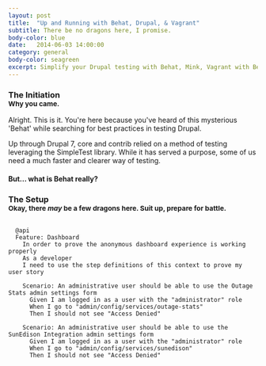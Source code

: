 ```yaml
---
layout: post
title:  "Up and Running with Behat, Drupal, & Vagrant"
subtitle: There be no dragons here, I promise.
body-color: blue
date:   2014-06-03 14:00:00
category: general
body-color: seagreen
excerpt: Simplify your Drupal testing with Behat, Mink, Vagrant with Behavior Driven Development.
---
```


<h3>The Initiation
<br><small>Why you came.</small></h3>

<p>Alright. This is it. You're here because you've heard of this mysterious 'Behat' while searching for best practices in
testing Drupal.</p>

<p>Up through Drupal 7, core and contrib relied on a method of testing leveraging the SimpleTest library. While it has served a
purpose, some of us need a much faster and clearer way of testing.</p>

#### But... what is Behat really?

<h3>The Setup
<br><small>Okay, there <em>may</em> be a few dragons here. Suit up, prepare for battle.</small></h3>

<pre class="language-markup"><code class="language-gherkin">
  @api
  Feature: Dashboard
    In order to prove the anonymous dashboard experience is working properly
    As a developer
    I need to use the step definitions of this context to prove my user story

    Scenario: An administrative user should be able to use the Outage Stats admin settings form
      Given I am logged in as a user with the "administrator" role
      When I go to "admin/config/services/outage-stats"
      Then I should not see "Access Denied"

    Scenario: An administrative user should be able to use the SunEdison Integration admin settings form
      Given I am logged in as a user with the "administrator" role
      When I go to "admin/config/services/sunedison"
      Then I should not see "Access Denied"
</code></pre>